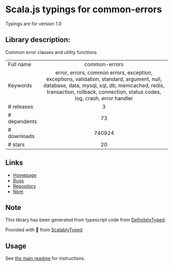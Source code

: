
# Scala.js typings for common-errors

Typings are for version 1.0

## Library description:
Common error classes and utility functions

|                    |                 |
| ------------------ | :-------------: |
| Full name          | common-errors |
| Keywords           | error, errors, common errors, exception, exceptions, validation, standard, argument, null, database, data, mysql, sql, db, memcached, redis, transaction, rollback, connection, status codes, log, crash, error handler |
| # releases         | 3 |
| # dependents       | 73 |
| # downloads        | 740924 |
| # stars            | 20 |

## Links
- [Homepage](https://github.com/shutterstock/node-common-errors)
- [Bugs](https://github.com/shutterstock/node-common-errors/issues)
- [Repository](https://github.com/shutterstock/node-common-errors)
- [Npm](https://www.npmjs.com/package/common-errors)
    


## Note
This library has been generated from typescript code from [DefinitelyTyped](https://definitelytyped.org).

Provided with :purple_heart: from [ScalablyTyped](https://github.com/oyvindberg/ScalablyTyped)

## Usage
See [the main readme](../../readme.md) for instructions.


